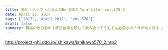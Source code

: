 ```yaml
---
title: 石川・ホンマ・ぶるんのBe-SIDE Your Life! vol.570-2
date: April 25, 2017
tags: ['2017', 'April 2017', 'vol.570']
draft: false
summary: 職場の飲み会の１杯目は何を頼む？飲み会ってそもそも必要なの？今が旬すぎるコーナー「GET WILD17」SAITO
---
```


http://project-phi.ddo.jp/ishikawa/ishikawa570_2.mp3